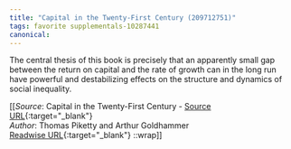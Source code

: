 ```yaml
---
title: "Capital in the Twenty-First Century (209712751)"
tags: favorite supplementals-10287441
canonical: 
---
```


The central thesis of this book is precisely that an apparently small gap between the return on capital and the rate of growth can in the long run have powerful and destabilizing effects on the structure and dynamics of social inequality.


[[_Source_: Capital in the Twenty-First Century - [Source URL](){:target="_blank"}<br>
_Author_: Thomas Piketty and Arthur Goldhammer<br>
[Readwise URL](https://readwise.io/open/209712751){:target="_blank"}
::wrap]]